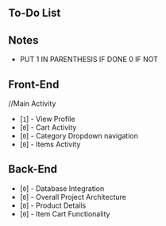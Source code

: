 ## To-Do List

## Notes

- PUT 1 IN PARENTHESIS IF DONE 0 IF NOT

## Front-End
//Main Activity
- [`1`] - View Profile 
- [`0`] - Cart Activity
- [`0`] - Category Dropdown navigation
- [`0`] - Items Activity

## Back-End

- [`0`] - Database Integration
- [`0`] - Overall Project Architecture
- [`0`] - Product Details
- [`0`] - Item Cart Functionality
